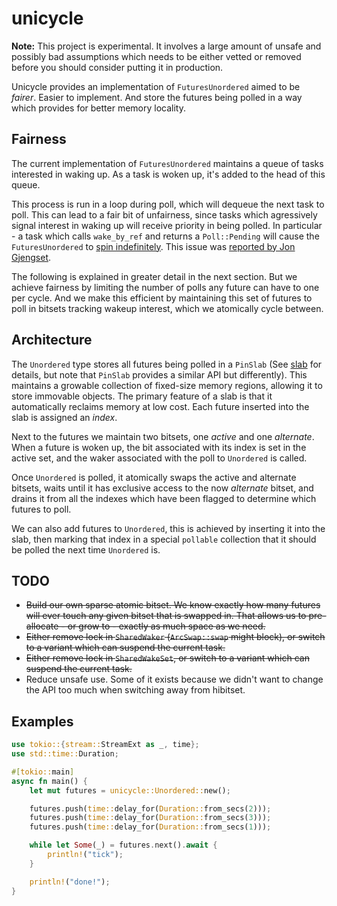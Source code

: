 # unicycle

**Note:** This project is experimental. It involves a large amount of unsafe
and possibly bad assumptions which needs to be either vetted or removed before
you should consider putting it in production.

Unicycle provides an implementation of `FuturesUnordered` aimed to be _fairer_.
Easier to implement. And store the futures being polled in a way which provides
for better memory locality.

## Fairness

The current implementation of `FuturesUnordered` maintains a queue of tasks
interested in waking up. As a task is woken up, it's added to the head of this
queue.

This process is run in a loop during poll, which will dequeue the next task to
poll. This can lead to a fair bit of unfairness, since tasks which agressively
signal interest in waking up will receive priority in being polled. In
particular - a task which calls `wake_by_ref` and returns a `Poll::Pending`
will cause the `FuturesUnordered` to [spin indefinitely]. This issue was
[reported by Jon Gjengset].

The following is explained in greater detail in the next section. But we achieve
fairness by limiting the number of polls any future can have to one per cycle.
And we make this efficient by maintaining this set of futures to poll in bitsets
tracking wakeup interest, which we atomically cycle between.

[spin indefinitely]: https://github.com/udoprog/unicycle/blob/master/tests/spinning_futures_unordered.rs
[reported by Jon Gjengset]: https://github.com/rust-lang/futures-rs/issues/2047

## Architecture

The `Unordered` type stores all futures being polled in a `PinSlab` (See [slab]
for details, but note that `PinSlab` provides a similar API but differently).
This maintains a growable collection of fixed-size memory regions, allowing it
to store immovable objects. The primary feature of a slab is that it
automatically reclaims memory at low cost. Each future inserted into the slab is
assigned an _index_.

Next to the futures we maintain two bitsets, one _active_ and one
_alternate_. When a future is woken up, the bit associated with its index is
set in the active set, and the waker associated with the poll to `Unordered`
is called.

Once `Unordered` is polled, it atomically swaps the active and alternate
bitsets, waits until it has exclusive access to the now _alternate_ bitset, and
drains it from all the indexes which have been flagged to determine which
futures to poll.

We can also add futures to `Unordered`, this is achieved by inserting it into
the slab, then marking that index in a special `pollable` collection that it
should be polled the next time `Unordered` is.

[slab]: https://github.com/carllerche/slab

## TODO

* ~~Build our own sparse atomic bitset. We know exactly how many futures will
  ever touch any given bitset that is swapped in. That allows us to
  pre-allocate - or grow to - exactly as much space as we need.~~
* ~~Either remove lock in `SharedWaker` (`ArcSwap::swap` might block), or switch
  to a variant which can suspend the current task.~~
* ~~Either remove lock in `SharedWakeSet`, or switch to a variant which can
  suspend the current task.~~
* Reduce unsafe use. Some of it exists because we didn't want to change the API
  too much when switching away from hibitset.

## Examples

```rust
use tokio::{stream::StreamExt as _, time};
use std::time::Duration;

#[tokio::main]
async fn main() {
    let mut futures = unicycle::Unordered::new();

    futures.push(time::delay_for(Duration::from_secs(2)));
    futures.push(time::delay_for(Duration::from_secs(3)));
    futures.push(time::delay_for(Duration::from_secs(1)));

    while let Some(_) = futures.next().await {
        println!("tick");
    }

    println!("done!");
}
```